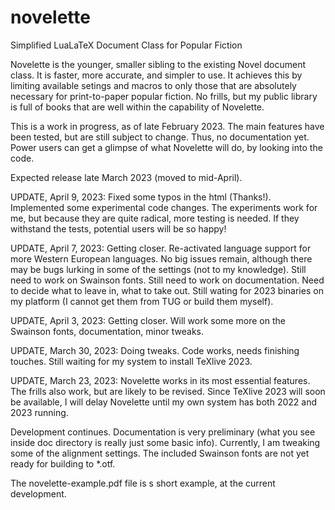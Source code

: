 # novelette
Simplified LuaLaTeX Document Class for Popular Fiction

Novelette is the younger, smaller sibling to the existing Novel document class.
It is faster, more accurate, and simpler to use. It achieves this by limiting
available setings and macros to only those that are absolutely necessary for
print-to-paper popular fiction. No frills, but my public library is full of
books that are well within the capability of Novelette.

This is a work in progress, as of late February 2023. The main features have
been tested, but are still subject to change. Thus, no documentation yet.
Power users can get a glimpse of what Novelette will do, by looking into
the code.

Expected release late March 2023 (moved to mid-April).

UPDATE, April 9, 2023: Fixed some typos in the html (Thanks!). Implemented
some experimental code changes. The experiments work for me, but because
they are quite radical, more testing is needed. If they withstand the tests,
potential users will be so happy!

UPDATE, April 7, 2023: Getting closer. Re-activated language support for
more Western European languages. No big issues remain, although there may
be bugs lurking in some of the settings (not to my knowledge). Still need
to work on Swainson fonts. Still need to work on documentation. Need to
decide what to leave in, what to take out. Still wating for 2023 binaries
on my platform (I cannot get them from TUG or build them myself).

UPDATE, April 3, 2023: Getting closer. Will work some more on the
Swainson fonts, documentation, minor tweaks.

UPDATE, March 30, 2023: Doing tweaks. Code works, needs finishing touches.
Still waiting for my system to install TeXlive 2023.

UPDATE, March 23, 2023: Novelette works in its most essential features.
The frills also work, but are likely to be revised. Since TeXlive 2023
will soon be available, I will delay Novelette until my own system has
both 2022 and 2023 running.

Development continues. Documentation is very preliminary (what you see
inside doc directory is really just some basic info). Currently, I am tweaking
some of the alignment settings. The included Swainson fonts are not yet
ready for building to *.otf.

The novelette-example.pdf file is s short example, at the current development.
